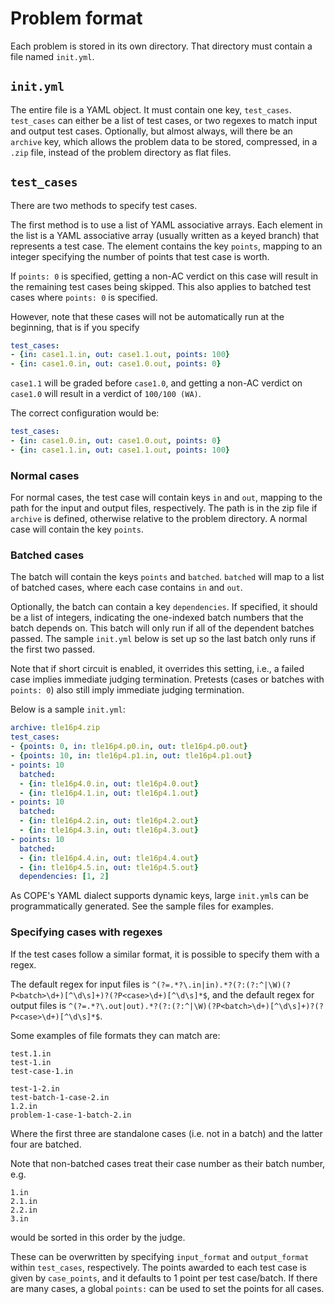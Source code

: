 # Problem format

Each problem is stored in its own directory. That directory must contain a file named `init.yml`.

## `init.yml`

The entire file is a YAML object.
It must contain one key, `test_cases`.
`test_cases` can either be a list of test cases, or two regexes to match input and output test cases.
Optionally, but almost always, will there be an `archive` key, which allows the problem data to be stored, compressed, in a `.zip` file, instead of the problem directory as flat files.

## `test_cases`

There are two methods to specify test cases.

The first method is to use a list of YAML associative arrays.
Each element in the list is a YAML associative array (usually written as a keyed branch) that represents a test case. The element contains the key `points`, mapping to an integer specifying the number of points that test case is worth.

If `points: 0` is specified, getting a non-AC verdict on this case will result in the remaining test cases being skipped.
This also applies to batched test cases where `points: 0` is specified.

However, note that these cases will not be automatically run at the beginning, that is if you specify

```yaml
test_cases:
- {in: case1.1.in, out: case1.1.out, points: 100}
- {in: case1.0.in, out: case1.0.out, points: 0}
```

`case1.1` will be graded before `case1.0`, and getting a non-AC verdict on `case1.0` will result in a verdict of `100/100 (WA)`.

The correct configuration would be:

```yaml
test_cases:
- {in: case1.0.in, out: case1.0.out, points: 0}
- {in: case1.1.in, out: case1.1.out, points: 100}
```

### Normal cases

For normal cases, the test case will contain keys `in` and `out`, mapping to the path for the input and output files, respectively. The path is in the zip file if `archive` is defined, otherwise relative to the problem directory. A normal case will contain the key `points`.

### Batched cases

The batch will contain the keys `points` and `batched`. `batched` will map to a list of batched cases, where each case contains `in` and `out`.

Optionally, the batch can contain a key `dependencies`. If specified, it should be a list of integers, indicating the one-indexed batch numbers that the batch depends on. This batch will only run if all of the dependent batches passed. The sample `init.yml` below is set up so the last batch only runs if the first two passed.

Note that if short circuit is enabled, it overrides this setting, i.e., a failed case implies immediate judging termination. Pretests (cases or batches with `points: 0`) also still imply immediate judging termination.

Below is a sample `init.yml`:

```yaml
archive: tle16p4.zip
test_cases:
- {points: 0, in: tle16p4.p0.in, out: tle16p4.p0.out}
- {points: 10, in: tle16p4.p1.in, out: tle16p4.p1.out}
- points: 10
  batched:
  - {in: tle16p4.0.in, out: tle16p4.0.out}
  - {in: tle16p4.1.in, out: tle16p4.1.out}
- points: 10
  batched:
  - {in: tle16p4.2.in, out: tle16p4.2.out}
  - {in: tle16p4.3.in, out: tle16p4.3.out}
- points: 10
  batched:
  - {in: tle16p4.4.in, out: tle16p4.4.out}
  - {in: tle16p4.5.in, out: tle16p4.5.out}
  dependencies: [1, 2]
```

As COPE's YAML dialect supports dynamic keys, large `init.yml`s can be programmatically generated.
See the sample files for examples.

### Specifying cases with regexes

If the test cases follow a similar format, it is possible to specify them with a regex.

The default regex for input files is `^(?=.*?\.in|in).*?(?:(?:^|\W)(?P<batch>\d+)[^\d\s]+)?(?P<case>\d+)[^\d\s]*$`, and the default regex for output files is `^(?=.*?\.out|out).*?(?:(?:^|\W)(?P<batch>\d+)[^\d\s]+)?(?P<case>\d+)[^\d\s]*$`.

Some examples of file formats they can match are:

```
test.1.in
test-1.in
test-case-1.in

test-1-2.in
test-batch-1-case-2.in
1.2.in
problem-1-case-1-batch-2.in
```

Where the first three are standalone cases (i.e. not in a batch) and the latter
four are batched.

Note that non-batched cases treat their case number as their batch number, e.g.

```
1.in
2.1.in
2.2.in
3.in
```

would be sorted in this order by the judge.

These can be overwritten by specifying `input_format` and `output_format` within `test_cases`, respectively.
The points awarded to each test case is given by `case_points`, and it defaults to 1 point per test case/batch.
If there are many cases, a global `points:` can be used to set the points for all cases.
